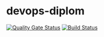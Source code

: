 # devops-diplom
[![Quality Gate Status](https://sonarcloud.io/api/project_badges/measure?project=mihsta_devops-diplom&metric=alert_status)](https://sonarcloud.io/summary/new_code?id=mihsta_devops-diplom) [![Build Status](https://dev.azure.com/mihsta/DevOps-diploma/_apis/build/status/mihsta.devops-diplom?branchName=main)](https://dev.azure.com/mihsta/DevOps-diploma/_build/latest?definitionId=10&branchName=main)

